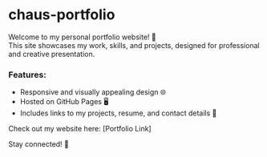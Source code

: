 # chaus-portfolio
Welcome to my personal portfolio website! 🚀  
This site showcases my work, skills, and projects, designed for professional and creative presentation.  

### Features:
- Responsive and visually appealing design 🌐
- Hosted on GitHub Pages 🖥️
- Includes links to my projects, resume, and contact details 📂

Check out my website here: [Portfolio Link]  

Stay connected! 🔗

